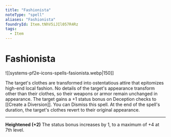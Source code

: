 ```yaml
---
title: "Fashionista"
noteType: "spell"
aliases: "Fashionista"
foundryId: Item.tNhV5iJIl057R4Rz
tags:
  - Item
---
```


# Fashionista
![[systems-pf2e-icons-spells-fasionista.webp|150]]

The target's clothes are transformed into ostentatious attire that epitomizes high-end local fashion. No details of the target's appearance transform other than their clothes, so their weapons or armor remain unchanged in appearance. The target gains a +1 status bonus on Deception checks to [[Create a Diversion]]. You can Dismiss this spell. At the end of the spell's duration, the target's clothes revert to their original appearance.

* * *

**Heightened (+2)** The status bonus increases by 1, to a maximum of +4 at 7th level.
